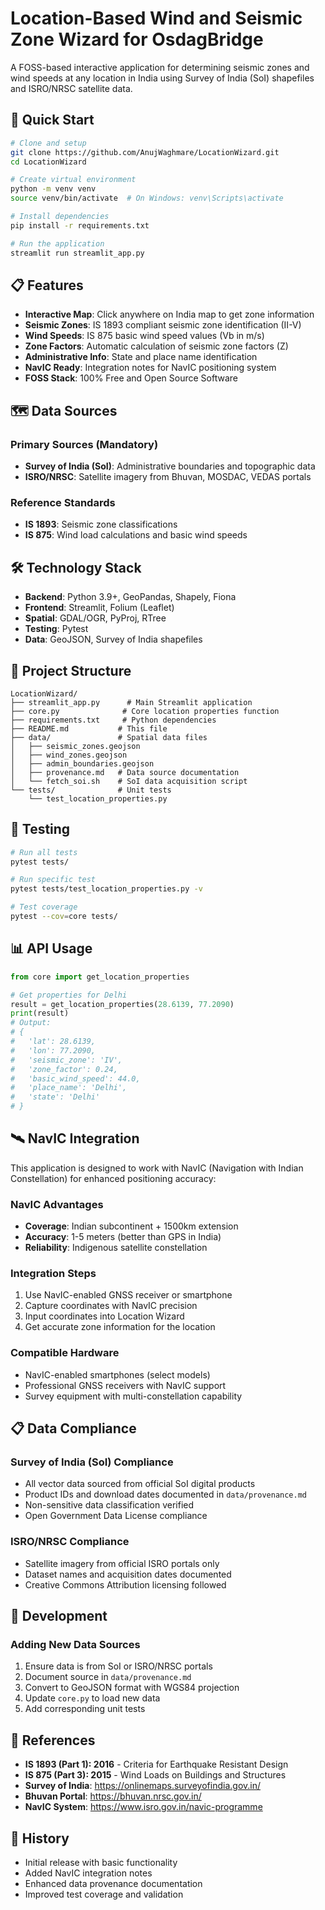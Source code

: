 # Location-Based Wind and Seismic Zone Wizard for OsdagBridge

A FOSS-based interactive application for determining seismic zones and wind speeds at any location in India using Survey of India (SoI) shapefiles and ISRO/NRSC satellite data.

## 🚀 Quick Start

```bash
# Clone and setup
git clone https://github.com/AnujWaghmare/LocationWizard.git
cd LocationWizard

# Create virtual environment
python -m venv venv
source venv/bin/activate  # On Windows: venv\Scripts\activate

# Install dependencies
pip install -r requirements.txt

# Run the application
streamlit run streamlit_app.py
```

## 📋 Features

- **Interactive Map**: Click anywhere on India map to get zone information
- **Seismic Zones**: IS 1893 compliant seismic zone identification (II-V)
- **Wind Speeds**: IS 875 basic wind speed values (Vb in m/s)
- **Zone Factors**: Automatic calculation of seismic zone factors (Z)
- **Administrative Info**: State and place name identification
- **NavIC Ready**: Integration notes for NavIC positioning system
- **FOSS Stack**: 100% Free and Open Source Software

## 🗺️ Data Sources

### Primary Sources (Mandatory)
- **Survey of India (SoI)**: Administrative boundaries and topographic data
- **ISRO/NRSC**: Satellite imagery from Bhuvan, MOSDAC, VEDAS portals

### Reference Standards
- **IS 1893**: Seismic zone classifications
- **IS 875**: Wind load calculations and basic wind speeds

## 🛠️ Technology Stack

- **Backend**: Python 3.9+, GeoPandas, Shapely, Fiona
- **Frontend**: Streamlit, Folium (Leaflet)
- **Spatial**: GDAL/OGR, PyProj, RTree
- **Testing**: Pytest
- **Data**: GeoJSON, Survey of India shapefiles

## 📁 Project Structure

```
LocationWizard/
├── streamlit_app.py      # Main Streamlit application
├── core.py              # Core location properties function
├── requirements.txt     # Python dependencies
├── README.md           # This file
├── data/               # Spatial data files
│   ├── seismic_zones.geojson
│   ├── wind_zones.geojson
│   ├── admin_boundaries.geojson
│   ├── provenance.md   # Data source documentation
│   └── fetch_soi.sh    # SoI data acquisition script
└── tests/              # Unit tests
    └── test_location_properties.py
```

## 🧪 Testing

```bash
# Run all tests
pytest tests/

# Run specific test
pytest tests/test_location_properties.py -v

# Test coverage
pytest --cov=core tests/
```

## 📊 API Usage

```python
from core import get_location_properties

# Get properties for Delhi
result = get_location_properties(28.6139, 77.2090)
print(result)
# Output:
# {
#   'lat': 28.6139,
#   'lon': 77.2090,
#   'seismic_zone': 'IV',
#   'zone_factor': 0.24,
#   'basic_wind_speed': 44.0,
#   'place_name': 'Delhi',
#   'state': 'Delhi'
# }
```

## 🛰️ NavIC Integration

This application is designed to work with NavIC (Navigation with Indian Constellation) for enhanced positioning accuracy:

### NavIC Advantages
- **Coverage**: Indian subcontinent + 1500km extension
- **Accuracy**: 1-5 meters (better than GPS in India)
- **Reliability**: Indigenous satellite constellation

### Integration Steps
1. Use NavIC-enabled GNSS receiver or smartphone
2. Capture coordinates with NavIC precision
3. Input coordinates into Location Wizard
4. Get accurate zone information for the location

### Compatible Hardware
- NavIC-enabled smartphones (select models)
- Professional GNSS receivers with NavIC support
- Survey equipment with multi-constellation capability

## 📋 Data Compliance

### Survey of India (SoI) Compliance
- All vector data sourced from official SoI digital products
- Product IDs and download dates documented in `data/provenance.md`
- Non-sensitive data classification verified
- Open Government Data License compliance

### ISRO/NRSC Compliance
- Satellite imagery from official ISRO portals only
- Dataset names and acquisition dates documented
- Creative Commons Attribution licensing followed

## 🔧 Development

### Adding New Data Sources
1. Ensure data is from SoI or ISRO/NRSC portals
2. Document source in `data/provenance.md`
3. Convert to GeoJSON format with WGS84 projection
4. Update `core.py` to load new data
5. Add corresponding unit tests

## 📖 References

- **IS 1893 (Part 1): 2016** - Criteria for Earthquake Resistant Design
- **IS 875 (Part 3): 2015** - Wind Loads on Buildings and Structures
- **Survey of India**: https://onlinemaps.surveyofindia.gov.in/
- **Bhuvan Portal**: https://bhuvan.nrsc.gov.in/
- **NavIC System**: https://www.isro.gov.in/navic-programme


## 🔄 History

- Initial release with basic functionality
- Added NavIC integration notes
- Enhanced data provenance documentation
- Improved test coverage and validation
